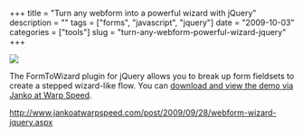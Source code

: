 +++
title = "Turn any webform into a powerful wizard with jQuery"
description = ""
tags = ["forms", "javascript", "jquery"]
date = "2009-10-03"
categories = ["tools"]
slug = "turn-any-webform-powerful-wizard-jquery"
+++


<div class="tool-screenshot mb1"><a href="http://www.jankoatwarpspeed.com/post/2009/09/28/webform-wizard-jquery.aspx"><img id="bluga-thumbnail-2716" class="bluga-thumbnail custom" src="//media.konigi.com/bluga/
wt522feb3b83764_custom.jpg"/></a></div><p>The FormToWizard plugin for jQuery allows you to break up form fieldsets to create a stepped wizard-like flow. You can <a href="http://www.jankoatwarpspeed.com/post/2009/09/28/webform-wizard-jquery.aspx">download and view the demo via Janko at Warp Speed</a>.</p>
  
<p><a href="http://www.jankoatwarpspeed.com/post/2009/09/28/webform-wizard-jquery.aspx">http://www.jankoatwarpspeed.com/post/2009/09/28/webform-wizard-jquery.aspx</a></p>
      
